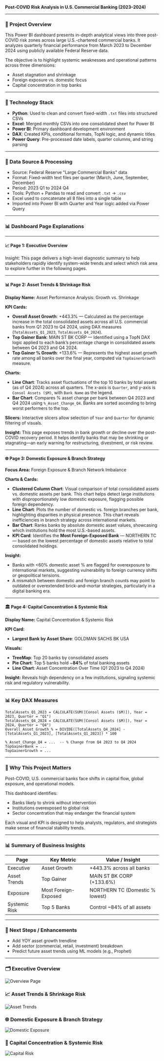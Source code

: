 **Post-COVID Risk Analysis in U.S. Commercial Banking (2023–2024)**

---

### 📅 Project Overview
This Power BI dashboard presents in-depth analytical views into three post-COVID risk zones across large U.S.-chartered commercial banks. It analyzes quarterly financial performance from March 2023 to December 2024 using publicly available Federal Reserve data.

The objective is to highlight systemic weaknesses and operational patterns across three dimensions:

- Asset stagnation and shrinkage
- Foreign exposure vs. domestic focus
- Capital concentration in top banks

---

### 🧰 Technology Stack
- **Python**: Used to clean and convert fixed-width `.txt` files into structured CSVs
- **Excel**: Merged monthly CSVs into one consolidated sheet for Power BI
- **Power BI**: Primary dashboard development environment
- **DAX**: Created KPIs, conditional formats, TopN logic, and dynamic titles
- **Power Query**: Pre-processed date labels, quarter columns, and string parsing

---

### 🔄 Data Source & Processing
- Source: Federal Reserve "Large Commercial Banks" data
- Format: Fixed-width text files per quarter (March, June, September, December)
- Period: 2023 Q1 to 2024 Q4
- Tools: Python + Pandas to read and convert `.txt` → `.csv`
- Excel used to concatenate all 8 files into a single table
- Imported into Power BI with Quarter and Year logic added via Power Query

---

### 📊 Dashboard Page Explanations

---

#### 📈 Page 1: Executive Overview
Insight: This page delivers a high-level diagnostic summary to help stakeholders rapidly identify system-wide trends and select which risk area to explore further in the following pages.

---

#### 📊 Page 2: Asset Trends & Shrinkage Risk

**Display Name:** Asset Performance Analysis: Growth vs. Shrinkage

**KPI Cards:**
- **Overall Asset Growth**: +443.3% — Calculated as the percentage increase in the total consolidated assets across all U.S. commercial banks from Q1 2023 to Q4 2024, using DAX measures (`TotalAssets_Q1_2023`, `TotalAssets_Q4_2024`).
- **Top Gainer Bank**: MAIN ST BK CORP — Identified using a TopN DAX logic applied to each bank’s percentage change in consolidated assets between Q4 2023 and Q4 2024.
- **Top Gainer % Growth**: +133.6% — Represents the highest asset growth rate among all banks over the final year, computed via `TopGainerGrowth` measure.

**Charts:**
- **Line Chart**: Tracks asset fluctuations of the top 10 banks by total assets (as of Q4 2024) across all quarters. The x-axis is `Quarter`, and y-axis is `Consol Assets ($M)`, with `Bank Name` as the legend.
- **Bar Chart**: Compares % asset change per bank between Q4 2023 and Q4 2024 using `%_Asset_Change_Q4`. Banks are sorted ascending to bring worst performers to the top.

**Slicers:** Interactive slicers allow selection of `Year` and `Quarter` for dynamic filtering of visuals.

**Insight:** This page exposes trends in bank growth or decline over the post-COVID recovery period. It helps identify banks that may be shrinking or stagnating—an early warning for restructuring, divestment, or risk review.

---

#### 🌐 Page 3: Domestic Exposure & Branch Strategy

**Focus Area:** Foreign Exposure & Branch Network Imbalance

**Charts & Cards:**
- **Clustered Column Chart**: Visual comparison of total consolidated assets vs. domestic assets per bank. This chart helps detect large institutions with disproportionately low domestic exposure, flagging possible foreign dependency.
- **Line Chart**: Plots the number of domestic vs. foreign branches per bank, highlighting disparities in physical presence. This chart reveals inefficiencies in branch strategy across international markets.
- **Bar Chart**: Ranks banks by absolute domestic asset values, showcasing which institutions hold the most U.S.-based assets.
- **KPI Card**: Identifies the **Most Foreign-Exposed Bank** — NORTHERN TC — based on the lowest percentage of domestic assets relative to total consolidated holdings.

**Insight:**
- Banks with <60% domestic asset % are flagged for overexposure to international markets, suggesting vulnerability to foreign currency shifts or geopolitical tensions.
- A mismatch between domestic and foreign branch counts may point to outdated or overextended brick-and-mortar strategies, particularly in a digital banking era.

---

#### 🏛️ Page 4: Capital Concentration & Systemic Risk

**Display Name:** Capital Concentration & Systemic Risk

**KPI Card:**
- **Largest Bank by Asset Share**: GOLDMAN SACHS BK USA

**Visuals:**
- **TreeMap**: Top 20 banks by consolidated assets
- **Pie Chart**: Top 5 banks hold ~**84%** of total banking assets
- **Line Chart**: Asset Concentration Over Time (Q1 2023 to Q4 2024)

**Insight:** Reveals high dependency on a few institutions, signaling systemic risk and regulatory vulnerability.

---

### 📊 Key DAX Measures
```DAX
TotalAssets_Q1_2023 = CALCULATE(SUM([Consol Assets ($M)]), Year = 2023, Quarter = "Q1")
TotalAssets_Q4_2024 = CALCULATE(SUM([Consol Assets ($M)]), Year = 2024, Quarter = "Q4")
Overall_Asset_Growth_% = DIVIDE([TotalAssets_Q4_2024] - [TotalAssets_Q1_2023], [TotalAssets_Q1_2023]) * 100

%_Asset_Change_Q4 = ...  -- % Change from Q4 2023 to Q4 2024
TopGainerBank = ...
TopGainerGrowth = ...
```

---

### 🤔 Why This Project Matters
Post-COVID, U.S. commercial banks face shifts in capital flow, global exposure, and operational models.

This dashboard identifies:
- Banks likely to shrink without intervention
- Institutions overexposed to global risk
- Sector concentration that may endanger the financial system

Each visual and KPI is designed to help analysts, regulators, and strategists make sense of financial stability trends.

---

### 📊 Summary of Business Insights
| Page | Key Metric | Value / Insight |
|------|------------|-----------------|
| Executive | Asset Growth | +443.3% across all banks |
| Asset Trends | Top Gainer | MAIN ST BK CORP (+133.6%) |
| Exposure | Most Foreign-Exposed | NORTHERN TC (Domestic % lowest) |
| Systemic Risk | Top 5 Banks | Control ~84% of all assets |

---

### 🚀 Next Steps / Enhancements
- Add YOY asset growth trendline
- Add sector (commercial, retail, investment) breakdown
- Predict future asset trends using ML models (e.g., Prophet)

---


### 🗂️ Executive Overview
![Overview Page](assets/Overview%20Page.png)

### 📈 Asset Trends & Shrinkage Risk
![Asset Trends](assets/Asset%20Trends%20%26%20Shrinkage%20Risk.png)

### 🌐 Domestic Exposure & Branch Strategy
![Domestic Exposure](assets/Domestic%20Exposure%20%26%20Branch%20Strategy.png)

### 🏦 Capital Concentration & Systemic Risk
![Capital Risk](assets/Capital%20Concentration%20%26%20Systemic%20Risk.png)


